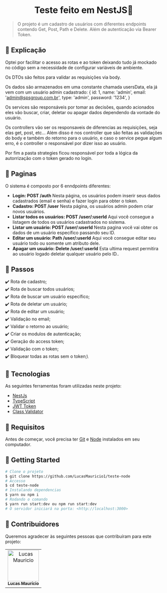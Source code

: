<h1 align="center">Teste feito em NestJS🚀</h1>

> O projeto é um cadastro de usuários com diferentes endpoints contendo Get, Post, Path e Delete. Além de autenticação via Bearer Token.

## :page_facing_up: Explicação

Optei por facilitar o acesso as rotas e ao token deixando tudo já mockado no código sem a necessidade de configurar variáveis de ambiente.

Os DTOs são feitos para validar as requisições via body.

Os dados são armazenados em uma constante chamada usersData, ela já vem com um usuário admin cadastrado:
{
    id: 1,
    name: 'admin',
    email: 'admin@spsgroup.com.br',
    type: 'admin',
    password: '1234',
}

Os services são responsáveis por tomar as decisões, quando acionados eles vão buscar, criar, deletar ou apagar dados dependendo da vontade do usuário.

Os controllers vão ser os responsaveis de diferencias as requisições, seja elas get, post, etc...
Além disso é nos controller que são feitas as validações do body e também do retorno para o usuário, e caso o service pegue algum erro, é o controller o responsável por dizer isso ao usuário.

Por fim a pasta strategies ficou responsável por toda a lógica da autorrização com o token gerado no login.

## 📁 Paginas

O sistema é composto por 6 enndpoints diferentes:

- **Login: POST /auth** Nesta página, os usuários podem inserir seus dados cadastrados (email e senha) e fazer login para obter o token.
- **Cadastro: POST /user** Nesta página, os usuários admin podem criar novos usuários.
- **Listar todos os usuários: POST /user/:userId** Aqui você consegue a listagem de todos os usuários cadastrados no sistema.
- **Listar um usuário: POST /user/:userId** Nesta pagina você vai obter os dados de um usuário específico passando seu ID.
- **Editar um usuário: Path /user/:userId** Aqui você consegue editar seu usuário todo ou somente um atributo dele.
- **Apagar um usuário: Delete /user/:userId** Esta ultima request permitira ao usuário logado deletar qualquer usuário pelo ID..

## :dart: Passos

:heavy_check_mark: Rota de cadastro;\
:heavy_check_mark: Rota de buscar todos usuários;\
:heavy_check_mark: Rota de buscar um usuário específico;\
:heavy_check_mark: Rota de deletar um usuário;\
:heavy_check_mark: Rota de editar um usuário;\
:heavy_check_mark: Validação no email;\
:heavy_check_mark: Validar o retorno ao usuário;\
:heavy_check_mark: Criar os modulos de autenticação;\
:heavy_check_mark: Geração do access token;\
:heavy_check_mark: Validação com o token;\
:heavy_check_mark: Bloquear todas as rotas sem o token;\

## :rocket: Tecnologias

As seguintes ferramentas foram utilizadas neste projeto:

- [NestJs](https://docs.nestjs.com)
- [TypeScript](https://www.typescriptlang.org)
- [JWT Token](https://docs.nestjs.com/security/authentication)
- [Class Validator](https://docs.nestjs.com/techniques/validation)

## :closed_book: Requisitos ##

Antes de começar, você precisa ter [Git](https://git-scm.com) e [Node](https://nodejs.org/en/) instalados em seu computador.

## :checkered_flag: Getting Started ##

```bash
# Clone o projeto
$ git clone https://github.com/LucasMauricio1/teste-node
# Accesso
$ cd teste-node
# Instalando dependencias
$ yarn ou npm i
# Rodando o comando
$ yarn run start:dev ou npm run start:dev
# O servidor iniciará na porta: <http://localhost:3000>
```
## 🤝 Contribuidores

Queremos agradecer às seguintes pessoas que contribuíram para este projeto:

<table>
  <tr>
    <td align="center">
      <a href="#">
        <img src="https://avatars.githubusercontent.com/u/122059282?s=400&u=96bc9300d660f1b489efcfb0a557ab08a6298c99&v=4" width="100px;" alt="Lucas Mauricio"/><br>
        <sub>
          <b>Lucas Maurício</b>
        </sub>
      </a>
    </td>
  </tr>
</table>